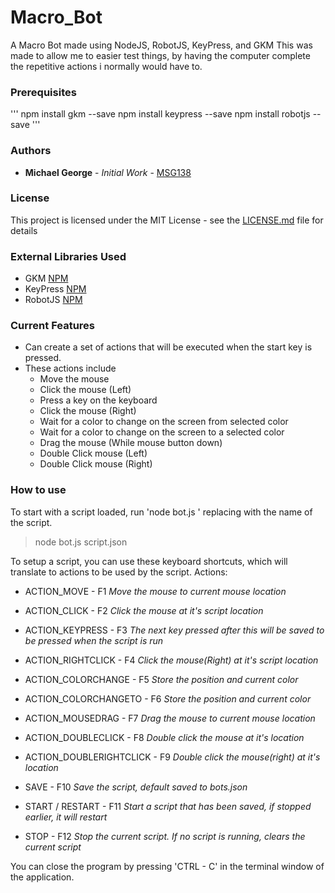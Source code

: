 # Macro_Bot
A Macro Bot made using NodeJS, RobotJS, KeyPress, and GKM
This was made to allow me to easier test things, by having the computer complete the repetitive actions i normally would have to.

### Prerequisites
'''
npm install gkm --save
npm install keypress --save
npm install robotjs --save
'''

### Authors
- **Michael George** - *Initial Work* - [MSG138](https://github.com/msg138)

### License
This project is licensed under the MIT License - see the [LICENSE.md](LICENSE.md) file for details

### External Libraries Used
- GKM [NPM](https://www.npmjs.com/package/gkm)
- KeyPress [NPM](https://www.npmjs.com/package/keypress)
- RobotJS [NPM](https://www.npmjs.com/package/robotjs)

### Current Features
- Can create a set of actions that will be executed when the start key is pressed.
- These actions include
    - Move the mouse
    - Click the mouse (Left)
    - Press a key on the keyboard
    - Click the mouse (Right)
    - Wait for a color to change on the screen from selected color
    - Wait for a color to change on the screen to a selected color
    - Drag the mouse (While mouse button down)
    - Double Click mouse (Left)
    - Double Click mouse (Right)

### How to use
To start with a script loaded, run 'node bot.js <scriptname>' replacing <scriptname> with the name of the script.
> node bot.js script.json

To setup a script, you can use these keyboard shortcuts, which will translate to actions to be used by the script.
Actions:
- ACTION_MOVE - F1                  *Move the mouse to current mouse location*
- ACTION_CLICK - F2                 *Click the mouse at it's script location*
- ACTION_KEYPRESS - F3              *The next key pressed after this will be saved to be pressed when the script is run*
- ACTION_RIGHTCLICK - F4            *Click the mouse(Right) at it's script location*
- ACTION_COLORCHANGE - F5           *Store the position and current color*
- ACTION_COLORCHANGETO - F6         *Store the position and current color*
- ACTION_MOUSEDRAG - F7             *Drag the mouse to current mouse location*
- ACTION_DOUBLECLICK - F8           *Double click the mouse at it's location*
- ACTION_DOUBLERIGHTCLICK - F9      *Double click the mouse(right) at it's location*

- SAVE - F10                        *Save the script, default saved to bots.json*
- START / RESTART - F11             *Start a script that has been saved, if stopped earlier, it will restart*
- STOP - F12                        *Stop the current script. If no script is running, clears the current script*

You can close the program by pressing 'CTRL - C' in the terminal window of the application.